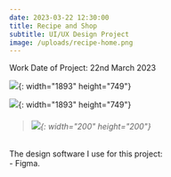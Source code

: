 ```yaml
---
date: 2023-03-22 12:30:00
title: Recipe and Shop
subtitle: UI/UX Design Project
image: /uploads/recipe-home.png
---
```

Work Date of Project: 22nd March 2023

![](/uploads/recipe-home.png){: width="1893" height="749"}

![](/uploads/recipe-detail.png){: width="1893" height="749"}

> ###### ​​​​​​​![](/uploads/image.png){: width="200" height="200"}

The design software I use for this project:<br>\- Figma.
